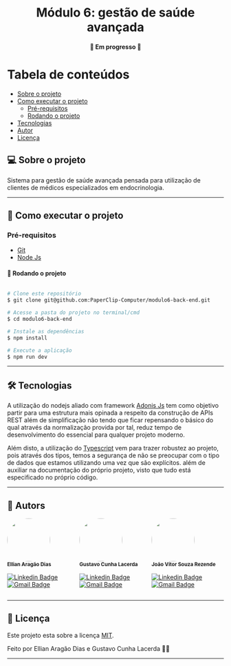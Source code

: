 <h1 align="center">
     Módulo 6: gestão de saúde avançada
</h1>

<h4 align="center">
	🚧 Em progresso 🚧
</h4>

# Tabela de conteúdos

- [Sobre o projeto](#-sobre-o-projeto)
- [Como executar o projeto](#-como-executar-o-projeto)
  - [Pré-requisitos](#pré-requisitos)
  - [Rodando o projeto](#-rodando-o-projeto)
- [Tecnologias](#-tecnologias)
- [Autor](#-autor)
- [Licença](#-licença)

## 💻 Sobre o projeto

Sistema para gestão de saúde avançada pensada para utilização de clientes de
médicos especializados em endocrinologia.

---

## 🚀 Como executar o projeto

### Pré-requisitos

- [Git](https://git-scm.com/downloads)
- [Node Js](https://nodejs.org/en/)

#### 🎲 Rodando o projeto

```bash

# Clone este repositório
$ git clone git@github.com:PaperClip-Computer/modulo6-back-end.git

# Acesse a pasta do projeto no terminal/cmd
$ cd modulo6-back-end

# Instale as dependências
$ npm install

# Execute a aplicação
$ npm run dev

```

---

## 🛠 Tecnologias

A utilização do nodejs aliado com framework [Adonis Js](https://adonisjs.com/)
tem como objetivo partir para uma estrutura mais opinada a respeito da construção
de APIs REST além de simplificação não tendo que ficar repensando o básico do qual
através da normalização provida por tal, reduz tempo de desenvolvimento do essencial
para qualquer projeto moderno.

Além disto, a utilização do [Typescript](https://www.typescriptlang.org/) vem para
trazer robustez ao projeto, pois através dos tipos, temos a segurança de não se
preocupar com o tipo de dados que estamos utilizando uma vez que são explícitos.
além de auxiliar na documentação do próprio projeto, visto que tudo está especificado
no próprio código.

---

## 🦸 Autors

<div style="display: flex; justify-content: space-around;">
<div style="display: inline">
 <img style="border-radius: 50%;" src="https://avatars1.githubusercontent.com/u/52057913?s=400&u=222dffcab5586f0eb4efcbff06caa868450f6b8a&v=4" width="100px;" alt=""/>
 <br />
 <a><sub><b>Ellian Aragão Dias</b></sub></a>
 <br />
 
[![Linkedin Badge](https://img.shields.io/badge/-Ellian-blue?style=flat-square&logo=Linkedin&logoColor=white&link=linkedin.com/in/ellian-aragao-dias)](linkedin.com/in/ellian-aragao-dias)
[![Gmail Badge](https://img.shields.io/badge/-ellian.aragao@gmail.com-c14438?style=flat-square&logo=Gmail&logoColor=white&link=mailto:ellian.aragao@gmail.com)](mailto:ellian.aragao@gmail.com)

</div>
<div style="display: inline">
<img style="border-radius: 50%;" src="https://avatars.githubusercontent.com/u/48692606?s=400&u=e33afc067300f2e29cc7209c954fd927a3be8cab&v=4" width="100px;" alt=""/>
 <br />
 <a><sub><b>Gustavo Cunha Lacerda</b></sub></a>
 <br />
 
[![Linkedin Badge](https://img.shields.io/badge/-Gustavo-blue?style=flat-square&logo=Linkedin&logoColor=white&link=linkedin.com/in/gustavocunhalacerda/)](https://www.linkedin.com/in/gustavocunhalacerda/)
[![Gmail Badge](https://img.shields.io/badge/-gustavocunhalacerda@gmail.com-c14438?style=flat-square&logo=Gmail&logoColor=white&link=mailto:gustavocunhalacerda@gmail.com)](mailto:gustavocunhalacerda@gmail.com)
</div>
<div style="display: inline">
<img style="border-radius: 50%;" src="https://avatars.githubusercontent.com/u/45939283?s=400&u=e33afc067300f2e29cc7209c954fd927a3be8cab&v=4" width="100px;" alt=""/>
 <br />
 <a><sub><b>João Vítor Souza Rezende</b></sub></a>
 <br />

 
[![Linkedin Badge](https://img.shields.io/badge/-Gustavo-blue?style=flat-square&logo=Linkedin&logoColor=white&link=linkedin.com/in/gustavocunhalacerda/)](https://www.linkedin.com/in/joão-vítor-souza-rezende-536758190/)
[![Gmail Badge](https://img.shields.io/badge/-gustavocunhalacerda@gmail.com-c14438?style=flat-square&logo=Gmail&logoColor=white&link=mailto:gustavocunhalacerda@gmail.com)](mailto:vitorsr116@gmail.com)
</div>
</div>

---

## 📝 Licença

Este projeto esta sobre a licença [MIT](./LICENSE).

Feito por Ellian Aragão Dias e Gustavo Cunha Lacerda 👋🏽

---
